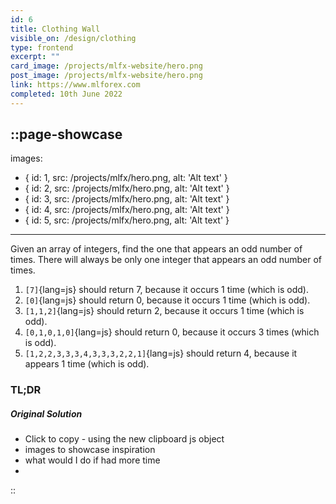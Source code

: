 ```yaml
---
id: 6
title: Clothing Wall
visible_on: /design/clothing
type: frontend
excerpt: ""
card_image: /projects/mlfx-website/hero.png
post_image: /projects/mlfx-website/hero.png
link: https://www.mlforex.com
completed: 10th June 2022
---
```


::page-showcase
---
images: 
  - { id: 1, src: /projects/mlfx/hero.png, alt: 'Alt text' }
  - { id: 2, src: /projects/mlfx/hero.png, alt: 'Alt text' }
  - { id: 3, src: /projects/mlfx/hero.png, alt: 'Alt text' }
  - { id: 4, src: /projects/mlfx/hero.png, alt: 'Alt text' }
  - { id: 5, src: /projects/mlfx/hero.png, alt: 'Alt text' }
---

Given an array of integers, find the one that appears an odd number of times.
There will always be only one integer that appears an odd number of times.

1. `[7]`{lang=js} should return 7, because it occurs 1 time (which is odd).
2. `[0]`{lang=js} should return 0, because it occurs 1 time (which is odd).
3. `[1,1,2]`{lang=js} should return 2, because it occurs 1 time (which is odd).
4. `[0,1,0,1,0]`{lang=js} should return 0, because it occurs 3 times (which is odd).
5. `[1,2,2,3,3,3,4,3,3,3,2,2,1]`{lang=js} should return 4, because it appears 1 time (which is odd).
### TL;DR


##### Original Solution

- Click to copy - using the new clipboard js object
- images to showcase inspiration
- what would I do if had more time
- 
::
